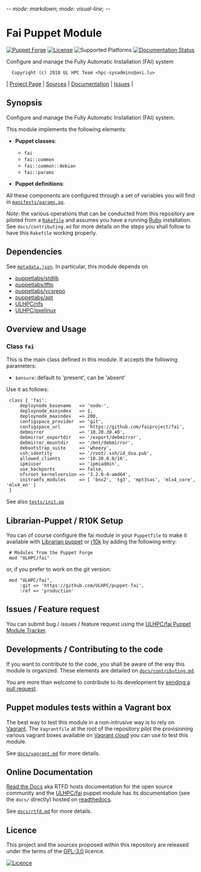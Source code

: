 -*- mode: markdown; mode: visual-line;  -*-

# Fai Puppet Module 

[![Puppet Forge](http://img.shields.io/puppetforge/v/ULHPC/fai.svg)](https://forge.puppetlabs.com/ULHPC/fai)
[![License](http://img.shields.io/:license-GPL3.0-blue.svg)](LICENSE)
![Supported Platforms](http://img.shields.io/badge/platform-debian-lightgrey.svg)
[![Documentation Status](https://readthedocs.org/projects/ulhpc-puppet-fai/badge/?version=latest)](https://readthedocs.org/projects/ulhpc-puppet-fai/?badge=latest)

Configure and manage the Fully Automatic Installation (FAI) system

      Copyright (c) 2018 UL HPC Team <hpc-sysadmins@uni.lu>
      

| [Project Page](https://github.com/ULHPC/puppet-fai) | [Sources](https://github.com/ULHPC/puppet-fai) | [Documentation](https://ulhpc-puppet-fai.readthedocs.org/en/latest/) | [Issues](https://github.com/ULHPC/puppet-fai/issues) |

## Synopsis

Configure and manage the Fully Automatic Installation (FAI) system.

This module implements the following elements: 

* __Puppet classes__:
    - `fai` 
    - `fai::common` 
    - `fai::common::debian` 
    - `fai::params` 

* __Puppet definitions__: 

All these components are configured through a set of variables you will find in
[`manifests/params.pp`](manifests/params.pp). 

_Note_: the various operations that can be conducted from this repository are piloted from a [`Rakefile`](https://github.com/ruby/rake) and assumes you have a running [Ruby](https://www.ruby-lang.org/en/) installation.
See `docs/contributing.md` for more details on the steps you shall follow to have this `Rakefile` working properly. 

## Dependencies

See [`metadata.json`](metadata.json). In particular, this module depends on 

* [puppetlabs/stdlib](https://forge.puppetlabs.com/puppetlabs/stdlib)
* [puppetlabs/tftp](https://forge.puppetlabs.com/puppetlabs/tftp)
* [puppetlabs/vcsrepo](https://forge.puppetlabs.com/puppetlabs/vcsrepo)
* [puppetlabs/apt](https://forge.puppetlabs.com/puppetlabs/apt)
* [ULHPC/nfs](https://forge.puppetlabs.com/ULHPC/nfs)
* [ULHPC/pxelinux](https://forge.puppetlabs.com/ULHPC/pxelinux)

## Overview and Usage

### Class `fai`

This is the main class defined in this module.
It accepts the following parameters: 

* `$ensure`: default to 'present', can be 'absent'

Use it as follows:

     class { 'fai':
         deploynode_basename   => 'node-',
         deploynode_minindex   => 1,
         deploynode_maxindex   => 200,
         configspace_provider  => 'git',
         configspace_url       => 'https://github.com/faiproject/fai',
         debmirror             => '10.20.30.40',
         debmirror_exportdir   => '/export/debmirror',
         debmirror_mountdir    => '/mnt/debmirror',
         debootstrap_suite     => 'wheezy',
         ssh_identity          => '/root/.ssh/id_dsa.pub',
         allowed_clients       => '10.20.0.0/16',
         ipmiuser              => 'ipmiadmin',
         use_backports         => false,
         nfsroot_kernelversion => '3.2.0-4-amd64',
         initramfs_modules     => [ 'bnx2', 'tg3', 'mpt3sas', 'mlx4_core', 'mlx4_en' ]
     }

See also [`tests/init.pp`](tests/init.pp)



## Librarian-Puppet / R10K Setup

You can of course configure the fai module in your `Puppetfile` to make it available with [Librarian puppet](http://librarian-puppet.com/) or
[r10k](https://github.com/adrienthebo/r10k) by adding the following entry:

     # Modules from the Puppet Forge
     mod "ULHPC/fai"

or, if you prefer to work on the git version: 

     mod "ULHPC/fai", 
         :git => 'https://github.com/ULHPC/puppet-fai',
         :ref => 'production' 

## Issues / Feature request

You can submit bug / issues / feature request using the [ULHPC/fai Puppet Module Tracker](https://github.com/ULHPC/puppet-fai/issues). 

## Developments / Contributing to the code 

If you want to contribute to the code, you shall be aware of the way this module is organized. 
These elements are detailed on [`docs/contributing.md`](contributing/index.md).

You are more than welcome to contribute to its development by [sending a pull request](https://help.github.com/articles/using-pull-requests). 

## Puppet modules tests within a Vagrant box

The best way to test this module in a non-intrusive way is to rely on [Vagrant](http://www.vagrantup.com/).
The `Vagrantfile` at the root of the repository pilot the provisioning various vagrant boxes available on [Vagrant cloud](https://atlas.hashicorp.com/boxes/search?utf8=%E2%9C%93&sort=&provider=virtualbox&q=svarrette) you can use to test this module.

See [`docs/vagrant.md`](vagrant.md) for more details. 

## Online Documentation

[Read the Docs](https://readthedocs.org/) aka RTFD hosts documentation for the open source community and the [ULHPC/fai](https://github.com/ULHPC/puppet-fai) puppet module has its documentation (see the `docs/` directly) hosted on [readthedocs](http://ulhpc-puppet-fai.rtfd.org).

See [`docs/rtfd.md`](rtfd.md) for more details.

## Licence

This project and the sources proposed within this repository are released under the terms of the [GPL-3.0](LICENCE) licence.


[![Licence](https://www.gnu.org/graphics/gplv3-88x31.png)](LICENSE)
